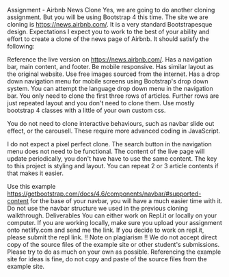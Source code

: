 Assignment - Airbnb News Clone
Yes, we are going to do another cloning assignment. But you will be using Bootstrap 4 this time. The site we are cloning is https://news.airbnb.com/. It is a very standard Bootstrapesque design.
Expectations
I expect you to work to the best of your ability and effort to create a clone of the news page of Airbnb. It should satisfy the following:

Reference the live version on https://news.airbnb.com/.
Has a navigation bar, main content, and footer.
Be mobile responsive.
Has similar layout as the original website.
Use free images sourced from the internet.
Has a drop down navigation menu for mobile screens using Bootstrap's drop down system.
You can attempt the language drop down menu in the navigation bar.
You only need to clone the first three rows of articles. Further rows are just repeated layout and you don't need to clone them.
Use mostly bootstrap 4 classes with a little of your own custom css.

You do not need to clone interactive behaviours, such as navbar slide out effect, or the carousell. These require more advanced coding in JavaScript.

I do not expect a pixel perfect clone. The search button in the navigation menu does not need to be functional. The content of the live page will update periodically, you don't have have to use the same content. The key to this project is styling and layout. You can repeat 2 or 3 article contents if that makes it easier.

Use this example https://getbootstrap.com/docs/4.6/components/navbar/#supported-content for the base of your navbar, you will have a much easier time with it. Do not use the navbar structure we used in the previous cloning walkthrough.
Deliverables
You can either work on Repl.it or locally on your computer. If you are working locally, make sure you upload your assignment onto netlify.com and send me the link. If you decide to work on repl.it, please submit the repl link.
!! Note on plagiarism !!
We do not accept direct copy of the source files of the example site or other student's submissions. Please try to do as much on your own as possible. Referencing the example site for ideas is fine, do not copy and paste of the source files from the example site.
